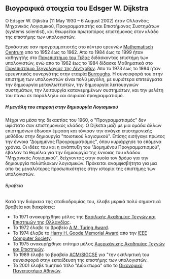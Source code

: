 ## Βιογραφικά στοιχεία του Edsger W. Dijkstra

Ο Edsger W. Dijkstra (11 May 1930 – 6 August 2002) ήταν Ολλανδός Μηχανικός Λογισμικού, Προγραμματιστής και Επιστήμονας Συστημάτων (systems scientist), και θεωρείται πρωτοπόρος επιστήμονας στον κλάδο της επιστήμης των υπολογιστών. 

Εργάστηκε σαν προγραμματιστής στο κέντρο ερευνών [Mathematisch Centrum](https://en.wikipedia.org/wiki/Centrum_Wiskunde_%26_Informatica) απο το 1952 έως το 1962. Απο το 1984 έως το 1999 ήταν καθηγητής στο [Πανεπιστήμιο του Τέξας](https://en.wikipedia.org/wiki/University_of_Texas_at_Austin) διδάσκοντας επιστήμη των υπολογιστών, ενώ απο το 1962 έως το 1984 δίδασκε Μαθηματικά στο [Πανεπιστήμιο Τεχνολογίας της Αϊντχόβεν](https://en.wikipedia.org/wiki/Eindhoven_University_of_Technology). Απο το 1973 έως το 1984 ήταν ερευνητικός συνεργάτης στην εταιρία [Burroughs](https://en.wikipedia.org/wiki/Burroughs_Corporation).
Η συνεισφορά του στην επιστήμη των υπολογιστών είναι πολύ μεγάλη, με κυριότερα επιτεύγματα την δημιουργία μεταγλωττιστών, την δημιουργία λειτουργικών συστημάτων, την λειτουργία κατανεμημένων συστημάτων, και την μελέτη του πάνω σε παράλληλο και σειριακό προγραμματισμό. 

##### Η μεγάλη του επιρροή στην δημιουργία Λογισμικού
Μέχρι να μέσα της δεκαετίας του 1960, ο "Προγραμματισμός" δεν υφίστατο σαν επιστημονικός κλάδος. Ο Dijkstra μαζί με μια ομάδα άλλων επιστημόνων έδωσαν έμφαση και τόνισαν την ανάγκη επιστημονικής μεθόδου στην δημιουργία "ποιοτικού λογισμικού". Επίσης εισήγαγε πρώτος την έννοια "Δομημένος Προγραμματισμός", όπου κυριάρχησε τα επόμενα χρόνια.
Οι ιδέες του και η ανάπτυξη του "Δομημένου Προγραμματισμού", έβαλαν τα θεμέλια για την δημιουργία της έννοιας του κλάδου "Μηχανικός Λογισμικού", δείχνοντας στην ουσία τον δρόμο για την δημιουργία πολύπλοκων λογισμικών. Πρόκειται αναμφισβήτητα για μια απο τις μεγαλύτερες προσωπικότητες στην ιστορία της επιστήμης των υπολογιστών.

###### Βραβεία
Κατά την διάρκεια της σταδιοδρομίας του, έλαβε μερικά πολύ σημαντικά βραβεία και διακρίσεις:

- Το 1971 ανακυρήχθηκε μέλος της [Βασιλικής Ακαδημίας Τεχνών και Επιστημών της Ολλανδίας](https://en.wikipedia.org/wiki/Royal_Netherlands_Academy_of_Arts_and_Sciences).
- Το 1972 έλαβε το βραβείο [A.M. Turing Award](https://en.wikipedia.org/wiki/Turing_Award).
- Το 1974 έλαβε το [Harry H. Goode Memorial Award](https://en.wikipedia.org/wiki/Harry_H._Goode_Memorial_Award) απο την [IEEE Computer Society](https://en.wikipedia.org/wiki/IEEE_Computer_Society).
- Το 1975 ανακυρήχθηκε επίτημο μέλος [Αμερικάνικης Ακαδημίας Τεχνών και Επιστημών](https://en.wikipedia.org/wiki/American_Academy_of_Arts_and_Sciences).
- Το 1989 έλαβε το βραβείο [ACM/SIGCSE](https://en.wikipedia.org/wiki/SIGCSE) για "την εκπληκτική του συνεισφορά στην εκπαίδευση της επιστήμης των υπολογιστών.
- Το 2001 έλαβε τιμητικό τίτλο "Διδάκτωρα" απο το [Οικονομικό Πανεπιστήμιο Αθηνών](https://en.wikipedia.org/wiki/Athens_University_of_Economics_and_Business).







